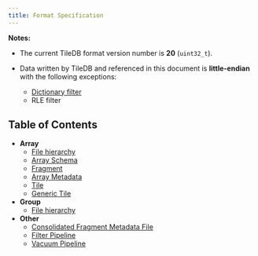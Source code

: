 ```yaml
---
title: Format Specification
---
```


**Notes:**

* The current TileDB format version number is **20** (`uint32_t`).
* Data written by TileDB and referenced in this document is **little-endian**
  with the following exceptions:

  - [Dictionary filter](filters/dictionary_encoding.md)
  - RLE filter

## Table of Contents

* **Array**
   * [File hierarchy](./array_file_hierarchy.md)
   * [Array Schema](./array_schema.md)
   * [Fragment](./fragment.md)
   * [Array Metadata](./metadata.md)
   * [Tile](./tile.md)
   * [Generic Tile](./generic_tile.md)
* **Group**
   * [File hierarchy](./group_file_hierarchy.md)
* **Other**
   * [Consolidated Fragment Metadata File](./consolidated_fragment_metadata_file.md)
   * [Filter Pipeline](./filter_pipeline.md)
   * [Vacuum Pipeline](./vacuum_file.md)
